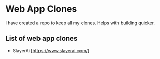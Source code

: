 # Web App Clones

I have created a repo to keep all my clones. Helps with building quicker. 

## List of web app clones

- SlayerAi [https://www.slayerai.com/]